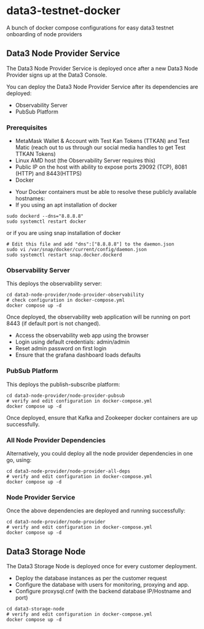 # data3-testnet-docker
A bunch of docker compose configurations for easy data3 testnet onboarding of node providers

## Data3 Node Provider Service
The Data3 Node Provider Service is deployed once after a new Data3 Node Provider signs up at the Data3 Console.

You can deploy the Data3 Node Provider Service after its dependencies are deployed:
* Observability Server
* PubSub Platform

### Prerequisites
* MetaMask Wallet & Account with Test Kan Tokens (TTKAN) and Test Matic (reach out to us through our social media handles to get Test TTKAN Tokens)
* Linux AMD host (the Observability Server requires this)
* Public IP on the host with ability to expose ports 29092 (TCP), 8081 (HTTP) and 8443(HTTPS)
* Docker
- Your Docker containers must be able to resolve these publicly available hostnames:
- If you using an apt installation of docker
```shell
sudo dockerd --dns="8.8.8.8"
sudo systemctl restart docker
```
or if you are using snap installation of docker
```shell
# Edit this file and add "dns":["8.8.8.8"] to the daemon.json
sudo vi /var/snap/docker/current/config/daemon.json
sudo systemctl restart snap.docker.dockerd
```

### Observability Server
This deploys the observability server:
```shell
cd data3-node-provider/node-provider-observability
# check configuration in docker-compose.yml
docker compose up -d
```

Once deployed, the observability web application will be running on port 8443 (if default port is not changed). 
* Access the observability web app using the browser
* Login using default credentials: admin/admin
* Reset admin password on first login
* Ensure that the grafana dashboard loads defaults

### PubSub Platform
This deploys the publish-subscribe platform:
```shell
cd data3-node-provider/node-provider-pubsub
# verify and edit configuration in docker-compose.yml
docker compose up -d
```
Once deployed, ensure that Kafka and Zookeeper docker containers are up successfully.

### All Node Provider Dependencies
Alternatively, you could deploy all the node provider dependencies in one go, using:
```shell
cd data3-node-provider/node-provider-all-deps
# verify and edit configuration in docker-compose.yml
docker compose up -d
```

### Node Provider Service
Once the above dependencies are deployed and running successfully:
```shell
cd data3-node-provider/node-provider
# verify and edit configuration in docker-compose.yml
docker compose up -d
```

## Data3 Storage Node
The Data3 Storage Node is deployed once for every customer deployment.

* Deploy the database instances as per the customer request
* Configure the database with users for monitoring, proxying and app.
* Configure proxysql.cnf (with the backend database IP/Hostname and port)

```shell
cd data3-storage-node
# verify and edit configuration in docker-compose.yml
docker compose up -d
```



